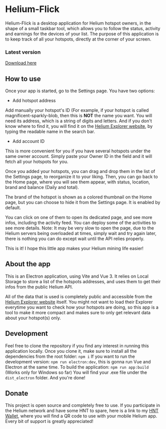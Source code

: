 # Helium-Flick

Helium-Flick is a desktop application for Helium hotspot owners, in the shape of a small taskbar tool, which allows you to follow the status, activity and earnings for the devices of your list. The purpose of this application is to keep track of all your hotspots, directly at the corner of your screen.

### Latest version

[Download here](https://github.com/justinevedovato/Helium-Flick/releases/latest)

## How to use

Once your app is started, go to the Settings page.
You have two options:

- Add hotspot address

Add manually your hotspot's ID (For example, if your hotspot is called magnificent-sparkly-blob, then this is **NOT** the name you want. You will need its address, which is a string of digits and letters. And if you don't know where to find it, you will find it on the [Helium Explorer website](https://explorer.helium.com/), by typing the readable name in the search bar.

- Add account ID

This is more convenient for you if you have several hotspots under the same owner account. Simply paste your Owner ID in the field and it will fetch all your hotspots for you.

Once you added your hotspots, you can drag and drop them in the list of the Settings page, to reorganize it to your liking. Then, you can go back to the Home page, where you will see them appear, with status, location, brand and balance (Daily and total).

The brand of the hotspot is shown as a colored thumbnail on the Home page, but you can choose to hide it from the Settings page. It is enabled by default.

You can click on one of them to open its dedicated page, and see more infos, including the activity feed. You can deploy some of the activities to see more details.
Note: It may be very slow to open the page, due to the Helium servers being overloaded at times, simply wait and try again later, there is nothing you can do except wait until the API relies properly.

This is it! I hope this little app makes your Helium mining life easier!

## About the app

This is an Electron application, using Vite and Vue 3.
It relies on Local Storage to store a list of the hotspots addresses, and uses them to get their infos from the public Helium API.

All of the data that is used is completely public and accessible from the [Helium Explorer website](https://explorer.helium.com/) itself.
You might not want to load their Explorer everytime you want to check how your hotspots are doing, so this app is a tool to make it more compact and makes sure to only get relevant data about your hotspot(s) only.

## Development

Feel free to clone the repository if you find any interest in running this application locally.
Once you clone it, make sure to install all the dependencies from the root folder: `npm i`
If you want to run the development version: `npm run electron:dev`, this is gonna run Vue and Electron at the same time.
To build the application: `npm run app:build` (Works only for Windows so far)
You will find your .exe file under the `dist_electron` folder.
And you're done!

## Donate

This project is open source and completely free to use.
If you participate in the Helium network and have some HNT to spare, here is a link to my [HNT Wallet](https://explorer.helium.com/accounts/149kQ47ptZDkajLCsTg3AEX3G6qgaLBj18NBLcokjA9i4KznBVo), where you will find a QR code to use with your mobile Helium app.
Every bit of support is greatly appreciated!
